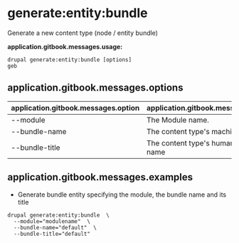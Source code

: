 # generate:entity:bundle
Generate a new content type (node / entity bundle)

**application.gitbook.messages.usage:**
```
drupal generate:entity:bundle [options]
geb
```

## application.gitbook.messages.options
application.gitbook.messages.option | application.gitbook.messages.details
-------|-------------
--module | The Module name.
--bundle-name | The content type's machine name
--bundle-title | The content type's human-readable name

## application.gitbook.messages.examples
* Generate bundle entity specifying the module, the bundle name and its title
```
drupal generate:entity:bundle  \
  --module="modulename"  \
  --bundle-name="default"  \
  --bundle-title="default"
```

